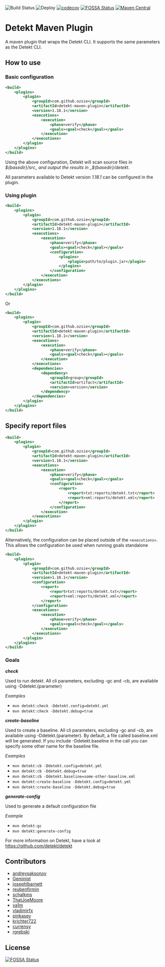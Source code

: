 ![Build Status](https://github.com/Ozsie/detekt-maven-plugin/actions/workflows/maven.yml/badge.svg)
![Deploy](https://github.com/Ozsie/detekt-maven-plugin/actions/workflows/deploy.yml/badge.svg?event=release)
[![codecov](https://codecov.io/gh/Ozsie/detekt-maven-plugin/branch/master/graph/badge.svg)](https://codecov.io/gh/Ozsie/detekt-maven-plugin)
[![FOSSA Status](https://app.fossa.io/api/projects/git%2Bgithub.com%2FOzsie%2Fdetekt-maven-plugin.svg?type=shield)](https://app.fossa.io/projects/git%2Bgithub.com%2FOzsie%2Fdetekt-maven-plugin?ref=badge_shield)
[![Maven Central](https://img.shields.io/maven-central/v/com.github.ozsie/detekt-maven-plugin.svg?label=Maven%20Central)](https://search.maven.org/search?q=g:%22com.github.ozsie%22%20AND%20a:%22detekt-maven-plugin%22)

# Detekt Maven Plugin

A maven plugin that wraps the Detekt CLI. It supports the same parameters as the Detekt CLI.

## How to use
### Basic configuration
```xml
<build>
    <plugins>
        <plugin>
            <groupId>com.github.ozsie</groupId>
            <artifactId>detekt-maven-plugin</artifactId>
            <version>1.18.1</version>
            <executions>
                <execution>
                    <phase>verify</phase>
                    <goals><goal>check</goal></goals>
                </execution>
            </executions>
        </plugin>
    </plugins>
</build>
```
Using the above configuration, Detekt will scan source files in _${basedir}/src_ and output the results in _${basedir}/detekt_.

All parameters available to Detekt version _1.18.1_ can be configured in
the plugin.


### Using plugin
```xml
<build>
    <plugins>
        <plugin>
            <groupId>com.github.ozsie</groupId>
            <artifactId>detekt-maven-plugin</artifactId>
            <version>1.18.1</version>
            <executions>
                <execution>
                    <phase>verify</phase>
                    <goals><goal>check</goal></goals>
                    <configuration>
                        <plugins>
                            <plugin>path/to/plugin.jar</plugin>
                        </plugins>
                    </configuration>
                </execution>
            </executions>
        </plugin>
    </plugins>
</build>
```

Or

```xml
<build>
    <plugins>
        <plugin>
            <groupId>com.github.ozsie</groupId>
            <artifactId>detekt-maven-plugin</artifactId>
            <version>1.18.1</version>
            <executions>
                <execution>
                    <phase>verify</phase>
                    <goals><goal>check</goal></goals>
                </execution>
            </executions>
            <dependencies>
                <dependency>
                    <groupId>group</groupId>
                    <artifactId>artifact</artifactId>
                    <version>version</version>
                </dependency>
            </dependencies>
        </plugin>
    </plugins>
</build>
```

## Specify report files
```xml
<build>
    <plugins>
        <plugin>
            <groupId>com.github.ozsie</groupId>
            <artifactId>detekt-maven-plugin</artifactId>
            <version>1.18.1</version>
            <executions>
                <execution>
                    <phase>verify</phase>
                    <goals><goal>check</goal></goals>
                    <configuration>
                        <report>
                            <report>txt:reports/detekt.txt</report>
                            <report>xml:reports/detekt.xml</report>
                        </report>
                    </configuration>
                </execution>
            </executions>
        </plugin>
    </plugins>
</build>
```
Alternatively, the configuration can be placed outside of the
`<executions>`. This allows the configuration be used when running goals
standalone

```xml
<build>
    <plugins>
        <plugin>
            <groupId>com.github.ozsie</groupId>
            <artifactId>detekt-maven-plugin</artifactId>
            <version>1.18.1</version>
            <configuration>
                <report>
                    <report>txt:reports/detekt.txt</report>
                    <report>xml:reports/detekt.xml</report>
                </report>
            </configuration>
            <executions>
                <execution>
                    <phase>verify</phase>
                    <goals><goal>check</goal></goals>
                </execution>
            </executions>
        </plugin>
    </plugins>
</build>
```

### Goals
***check***

Used to run detekt. All cli parameters, excluding -gc and -cb, are available using -Ddetekt.{parameter}

_Examples_

 * `mvn detekt:check -Ddetekt.config=detekt.yml`
 * `mvn detekt:check -Ddetekt.debug=true`

***create-baseline***

Used to create a baseline. All cli parameters, excluding -gc and -cb,
are available using -Ddetekt.{parameter}. By default, a file called
baseline.xml will be generated. If you include -Ddetekt.baseline in the
call you can specify some other name for the baseline file.

_Examples_

*  `mvn detekt:cb -Ddetekt.config=detekt.yml`
 * `mvn detekt:cb -Ddetekt.debug=true`
*  `mvn detekt:cb -Ddetekt.baseline=some-other-baseline.xml`
*  `mvn detekt:create-baseline -Ddetekt.config=detekt.yml`
 * `mvn detekt:create-baseline -Ddetekt.debug=true`

***generate-config***

Used to generate a default configuration file

_Example_

 * `mvn detekt:gc`
 * `mvn detekt:generate-config`
 
 For more information on Detekt, have a look at https://github.com/detekt/detekt
 
## Contributors
 * [andreysaksonov](https://github.com/andreysaksonov)
 * [Geminist](https://github.com/Geminist)
 * [josephlbarnett](https://github.com/josephlbarnett)
 * [reubenfirmin](https://github.com/reubenfirmin)
 * [schalkms](https://github.com/schalkms)
 * [ThatJoeMoore](https://github.com/ThatJoeMoore)
 * [va1m](https://github.com/va1m)
 * [vladimirfx](https://github.com/vladimirfx)
 * [pinkasey](https://github.com/pinkasey)
 * [krichter722](https://github.com/krichter722)
 * [currensy](https://github.com/currensy)
 * [rgrebski](https://github.com/rgrebski)

## License
[![FOSSA Status](https://app.fossa.io/api/projects/git%2Bgithub.com%2FOzsie%2Fdetekt-maven-plugin.svg?type=large)](https://app.fossa.io/projects/git%2Bgithub.com%2FOzsie%2Fdetekt-maven-plugin?ref=badge_large)
